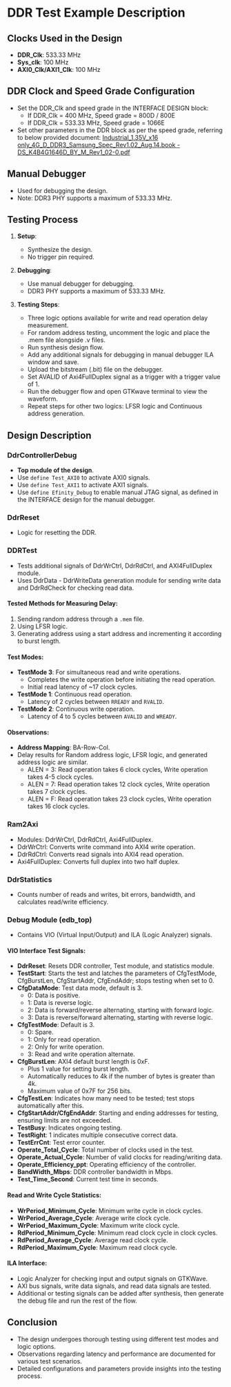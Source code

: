 # DDR Test Example Description

## Clocks Used in the Design
- **DDR_Clk**: 533.33 MHz
- **Sys_clk**: 100 MHz
- **AXI0_Clk/AXI1_Clk**: 100 MHz

## DDR Clock and Speed Grade Configuration
- Set the DDR_Clk and speed grade in the INTERFACE DESIGN block:
  - If DDR_Clk = 400 MHz, Speed grade = 800D / 800E
  - If DDR_Clk = 533.33 MHz, Speed grade = 1066E
- Set other parameters in the DDR block as per the speed grade, referring to below provided document:
[Industrial_1.35V_x16 only_4G_D_DDR3_Samsung_Spec_Rev1.02_Aug.14.book - DS_K4B4G1646D_BY_M_Rev1_02-0.pdf](DDR3_memory_uart/blob/Random_addr_LFSR_Incremental_addr/Industrial_1.35V_x16%20only_4G_D_DDR3_Samsung_Spec_Rev1.02_Aug.14.book%20-%20DS_K4B4G1646D_BY_M_Rev1_02-0.pdf)

## Manual Debugger
- Used for debugging the design.
- Note: DDR3 PHY supports a maximum of 533.33 MHz.

## Testing Process

1. **Setup**:
   - Synthesize the design.
   - No trigger pin required.

2. **Debugging**:
   - Use manual debugger for debugging.
   - DDR3 PHY supports a maximum of 533.33 MHz.

3. **Testing Steps**:
   - Three logic options available for write and read operation delay measurement.
   - For random address testing, uncomment the logic and place the .mem file alongside .v files.
   - Run synthesis design flow.
   - Add any additional signals for debugging in manual debugger ILA window and save.
   - Upload the bitstream (.bit) file on the debugger.
   - Set AVALID of Axi4FullDuplex signal as a trigger with a trigger value of 1.
   - Run the debugger flow and open GTKwave terminal to view the waveform.
   - Repeat steps for other two logics: LFSR logic and Continuous address generation.

## Design Description

### DdrControllerDebug
- **Top module of the design**.
- Use `define Test_AXI0` to activate AXI0 signals.
- Use `define Test_AXI1` to activate AXI1 signals.
- Use `define Efinity_Debug` to enable manual JTAG signal, as defined in the INTERFACE design for the manual debugger.

### DdrReset
- Logic for resetting the DDR.

### DDRTest
- Tests additional signals of DdrWrCtrl, DdrRdCtrl, and AXI4FullDuplex module.
- Uses DdrData - DdrWriteData generation module for sending write data and DdrRdCheck for checking read data.

#### Tested Methods for Measuring Delay:
1. Sending random address through a `.mem` file.
2. Using LFSR logic.
3. Generating address using a start address and incrementing it according to burst length.

#### Test Modes:
- **TestMode 3**: For simultaneous read and write operations.
  - Completes the write operation before initiating the read operation.
  - Initial read latency of ~17 clock cycles.
- **TestMode 1**: Continuous read operation.
  - Latency of 2 cycles between `RREADY` and `RVALID`.
- **TestMode 2**: Continuous write operation.
  - Latency of 4 to 5 cycles between `AVALID` and `WREADY`.

#### Observations:
- **Address Mapping**: BA-Row-Col.
- Delay results for Random address logic, LFSR logic, and generated address logic are similar.
  - ALEN = 3: Read operation takes 6 clock cycles, Write operation takes 4-5 clock cycles.
  - ALEN = 7: Read operation takes 12 clock cycles, Write operation takes 7 clock cycles.
  - ALEN = F: Read operation takes 23 clock cycles, Write operation takes 16 clock cycles.

### Ram2Axi
- Modules: DdrWrCtrl, DdrRdCtrl, Axi4FullDuplex.
- DdrWrCtrl: Converts write command into AXI4 write operation.
- DdrRdCtrl: Converts read signals into AXI4 read operation.
- Axi4FullDuplex: Converts full duplex into two half duplex.

### DdrStatistics
- Counts number of reads and writes, bit errors, bandwidth, and calculates read/write efficiency.

### Debug Module (edb_top)
- Contains VIO (Virtual Input/Output) and ILA (Logic Analyzer) signals.

#### VIO Interface Test Signals:
- **DdrReset**: Resets DDR controller, Test module, and statistics module.
- **TestStart**: Starts the test and latches the parameters of CfgTestMode, CfgBurstLen, CfgStartAddr, CfgEndAddr; stops testing when set to 0.
- **CfgDataMode**: Test data mode, default is 3.
  - 0: Data is positive.
  - 1: Data is reverse logic.
  - 2: Data is forward/reverse alternating, starting with forward logic.
  - 3: Data is reverse/forward alternating, starting with reverse logic.
- **CfgTestMode**: Default is 3.
  - 0: Spare.
  - 1: Only for read operation.
  - 2: Only for write operation.
  - 3: Read and write operation alternate.
- **CfgBurstLen**: AXI4 default burst length is 0xF.
  - Plus 1 value for setting burst length.
  - Automatically reduces to 4k if the number of bytes is greater than 4k.
  - Maximum value of 0x7F for 256 bits.
- **CfgTestLen**: Indicates how many need to be tested; test stops automatically after this.
- **CfgStartAddr/CfgEndAddr**: Starting and ending addresses for testing, ensuring limits are not exceeded.
- **TestBusy**: Indicates ongoing testing.
- **TestRight**: 1 indicates multiple consecutive correct data.
- **TestErrCnt**: Test error counter.
- **Operate_Total_Cycle**: Total number of clocks used in the test.
- **Operate_Actual_Cycle**: Number of valid clocks for reading/writing data.
- **Operate_Efficiency_ppt**: Operating efficiency of the controller.
- **BandWidth_Mbps**: DDR controller bandwidth in Mbps.
- **Test_Time_Second**: Current test time in seconds.

#### Read and Write Cycle Statistics:
- **WrPeriod_Minimum_Cycle**: Minimum write cycle in clock cycles.
- **WrPeriod_Average_Cycle**: Average write clock cycle.
- **WrPeriod_Maximum_Cycle**: Maximum write clock cycle.
- **RdPeriod_Minimum_Cycle**: Minimum read clock cycle in clock cycles.
- **RdPeriod_Average_Cycle**: Average read clock cycle.
- **RdPeriod_Maximum_Cycle**: Maximum read clock cycle.

#### ILA Interface:
- Logic Analyzer for checking input and output signals on GTKWave.
- AXI bus signals, write data signals, and read data signals are tested.
- Additional or testing signals can be added after synthesis, then generate the debug file and run the rest of the flow.

## Conclusion
- The design undergoes thorough testing using different test modes and logic options.
- Observations regarding latency and performance are documented for various test scenarios.
- Detailed configurations and parameters provide insights into the testing process.